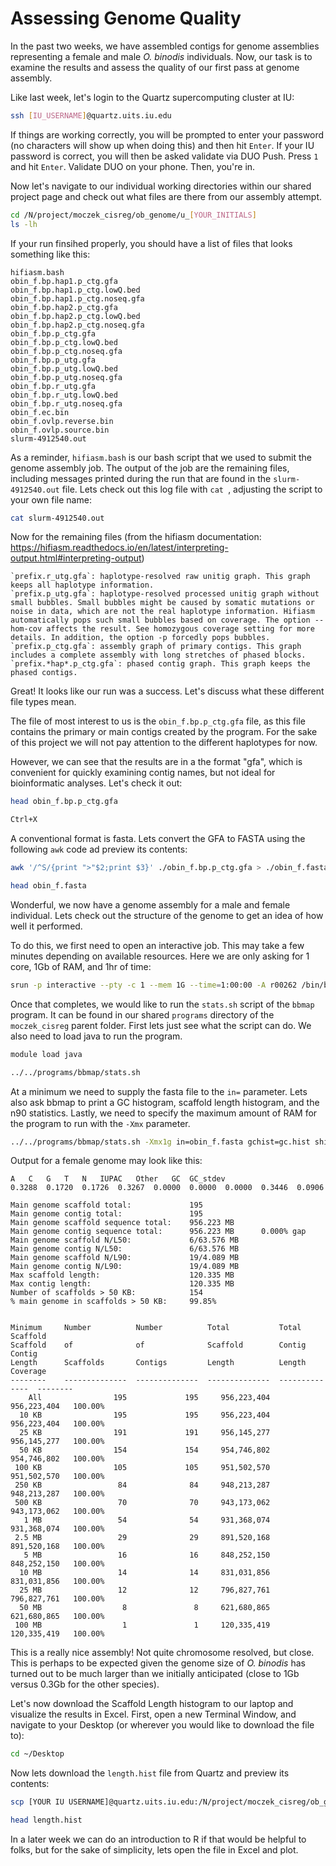 # Assessing Genome Quality
In the past two weeks, we have assembled contigs for genome assemblies representing a female and male _O. binodis_ individuals. Now, our task is to examine the results and assess the quality of our first pass at genome assembly.

Like last week, let's login to the Quartz supercomputing cluster at IU:

```bash
ssh [IU_USERNAME]@quartz.uits.iu.edu
```

If things are working correctly, you will be prompted to enter your password (no characters will show up when doing this) and then hit `Enter`. If your IU password is correct, you will then be asked validate via DUO Push. Press `1` and hit `Enter`. Validate DUO on your phone. Then, you're in.

Now let's navigate to our individual working directories within our shared project page and check out what files are there from our assembly attempt. 

```bash
cd /N/project/moczek_cisreg/ob_genome/u_[YOUR_INITIALS]
ls -lh
```

If your run finsihed properly, you should have a list of files that looks something like this:

```
hifiasm.bash
obin_f.bp.hap1.p_ctg.gfa
obin_f.bp.hap1.p_ctg.lowQ.bed
obin_f.bp.hap1.p_ctg.noseq.gfa
obin_f.bp.hap2.p_ctg.gfa
obin_f.bp.hap2.p_ctg.lowQ.bed
obin_f.bp.hap2.p_ctg.noseq.gfa
obin_f.bp.p_ctg.gfa
obin_f.bp.p_ctg.lowQ.bed
obin_f.bp.p_ctg.noseq.gfa
obin_f.bp.p_utg.gfa
obin_f.bp.p_utg.lowQ.bed
obin_f.bp.p_utg.noseq.gfa
obin_f.bp.r_utg.gfa
obin_f.bp.r_utg.lowQ.bed
obin_f.bp.r_utg.noseq.gfa
obin_f.ec.bin
obin_f.ovlp.reverse.bin
obin_f.ovlp.source.bin
slurm-4912540.out
```

As a reminder, `hifiasm.bash` is our bash script that we used to submit the genome assembly job. The output of the job are the remaining files, including messages printed during the run that are found in the `slurm-4912540.out` file.
Lets check out this log file with `cat `, adjusting the script to your own file name:

```bash
cat slurm-4912540.out
```
Now for the remaining files (from the hifiasm documentation: https://hifiasm.readthedocs.io/en/latest/interpreting-output.html#interpreting-output)

```
`prefix.r_utg.gfa`: haplotype-resolved raw unitig graph. This graph keeps all haplotype information.
`prefix.p_utg.gfa`: haplotype-resolved processed unitig graph without small bubbles. Small bubbles might be caused by somatic mutations or noise in data, which are not the real haplotype information. Hifiasm automatically pops such small bubbles based on coverage. The option --hom-cov affects the result. See homozygous coverage setting for more details. In addition, the option -p forcedly pops bubbles.
`prefix.p_ctg.gfa`: assembly graph of primary contigs. This graph includes a complete assembly with long stretches of phased blocks.
`prefix.*hap*.p_ctg.gfa`: phased contig graph. This graph keeps the phased contigs.
```

Great! It looks like our run was a success. Let's discuss what these different file types mean.

The file of most interest to us is the `obin_f.bp.p_ctg.gfa` file, as this file contains the primary or main contigs created by the program. For the sake of this project we will not pay attention to the different haplotypes for now.

However, we can see that the results are in a the format "gfa", which is convenient for quickly examining contig names, but not ideal for bioinformatic analyses. Let's check it out:

```bash
head obin_f.bp.p_ctg.gfa

Ctrl+X
```

A conventional format is fasta. Lets convert the GFA to FASTA using the following `awk` code ad preview its contents: 

```bash
awk '/^S/{print ">"$2;print $3}' ./obin_f.bp.p_ctg.gfa > ./obin_f.fasta

head obin_f.fasta
```

Wonderful, we now have a genome assembly for a male and female individual. Lets check out the structure of the genome to get an idea of how well it performed. 

To do this, we first need to open an interactive job. This may take a few minutes depending on available resources. Here we are only asking for 1 core, 1Gb of RAM, and 1hr of time:

```bash
srun -p interactive --pty -c 1 --mem 1G --time=1:00:00 -A r00262 /bin/bash
```

Once that completes, we would like to run the `stats.sh` script of the `bbmap` program. It can be found in our shared `programs` directory of the `moczek_cisreg` parent folder. 
First lets just see what the script can do. We also need to load java to run the program. 

```bash
module load java

../../programs/bbmap/stats.sh
```

At a minimum we need to supply the fasta file to the `in=` parameter. Lets also ask bbmap to print a GC histogram, scaffold length histogram, and the n90 statistics. Lastly, we need to specify the maximum amount of RAM for the program to run with the `-Xmx` parameter.

```bash
../../programs/bbmap/stats.sh -Xmx1g in=obin_f.fasta gchist=gc.hist shist=length.hist n90=t
```

Output for a female genome may look like this:
```
A	C	G	T	N	IUPAC	Other	GC	GC_stdev
0.3288	0.1720	0.1726	0.3267	0.0000	0.0000	0.0000	0.3446	0.0906

Main genome scaffold total:         	195
Main genome contig total:           	195
Main genome scaffold sequence total:	956.223 MB
Main genome contig sequence total:  	956.223 MB  	0.000% gap
Main genome scaffold N/L50:         	6/63.576 MB
Main genome contig N/L50:           	6/63.576 MB
Main genome scaffold N/L90:         	19/4.089 MB
Main genome contig N/L90:           	19/4.089 MB
Max scaffold length:                	120.335 MB
Max contig length:                  	120.335 MB
Number of scaffolds > 50 KB:        	154
% main genome in scaffolds > 50 KB: 	99.85%


Minimum 	Number        	Number        	Total         	Total         	Scaffold
Scaffold	of            	of            	Scaffold      	Contig        	Contig  
Length  	Scaffolds     	Contigs       	Length        	Length        	Coverage
--------	--------------	--------------	--------------	--------------	--------
    All 	           195	           195	   956,223,404	   956,223,404	 100.00%
  10 KB 	           195	           195	   956,223,404	   956,223,404	 100.00%
  25 KB 	           191	           191	   956,145,277	   956,145,277	 100.00%
  50 KB 	           154	           154	   954,746,802	   954,746,802	 100.00%
 100 KB 	           105	           105	   951,502,570	   951,502,570	 100.00%
 250 KB 	            84	            84	   948,213,287	   948,213,287	 100.00%
 500 KB 	            70	            70	   943,173,062	   943,173,062	 100.00%
   1 MB 	            54	            54	   931,368,074	   931,368,074	 100.00%
 2.5 MB 	            29	            29	   891,520,168	   891,520,168	 100.00%
   5 MB 	            16	            16	   848,252,150	   848,252,150	 100.00%
  10 MB 	            14	            14	   831,031,856	   831,031,856	 100.00%
  25 MB 	            12	            12	   796,827,761	   796,827,761	 100.00%
  50 MB 	             8	             8	   621,680,865	   621,680,865	 100.00%
 100 MB 	             1	             1	   120,335,419	   120,335,419	 100.00%
```

This is a really nice assembly! Not quite chromosome resolved, but close. This is perhaps to be expected given the genome size of _O. binodis_ has turned out to be much larger than we initially anticipated (close to 1Gb versus 0.3Gb for the other species). 

Let's now download the Scaffold Length histogram to our laptop and visualize the results in Excel. First, open a new Terminal Window, and navigate to your Desktop (or wherever you would like to download the file to):

```bash
cd ~/Desktop
```

Now lets download the `length.hist` file from Quartz and preview its contents:

```bash
scp [YOUR IU USERNAME]@quartz.uits.iu.edu:/N/project/moczek_cisreg/ob_genome/u_[INITIALS]/length.hist .

head length.hist
```

In a later week we can do an introduction to R if that would be helpful to folks, but for the sake of simplicity, lets open the file in Excel and plot. 


















